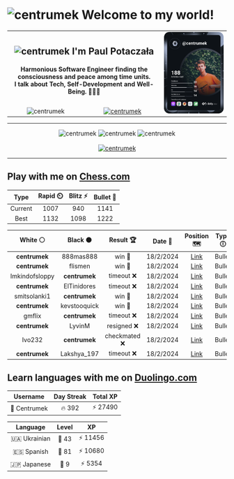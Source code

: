 <h1>
  <img
    src="https://emojis.slackmojis.com/emojis/images/1531849430/4246/blob-sunglasses.gif"
    width="30"
    alt="centrumek"
  />
  Welcome to my world!
</h1>

<table>
  <tbody>
    <tr>
      <td align="center" width="70%" colspan="2">
        <h2>
          <img
            src="https://raw.githubusercontent.com/MartinHeinz/MartinHeinz/master/wave.gif"
            width="30px"
            alt="centrumek"
          />
          I'm Paul Potaczała
        </h2>
        <h4>
          Harmonious Software Engineer finding the consciousness and peace among time units.
          <br/>
          I talk about Tech, Self-Development and Well-Being. 🌿🧘🚀
        </h4>
      </td>
      <td width="30%" rowspan="2">
        <a href="https://app.daily.dev/centrumek">
          <img
            src="./devcard.svg"
            alt="centrumek"
          />
        </a>
      </td>
    </tr>
    <tr align="center">
      <td>
        <img
          src="https://komarev.com/ghpvc/?username=centrumek&label=visitors&color=0e75b6&style=flat"
          alt="centrumek"
        >
      </td>
      <td>
        <a href="https://stackoverflow.com/users/14496012/centrumek">
          <img
            src="https://stackoverflow.com/users/flair/14496012.png?theme=dark"
            alt="centrumek"
          >
        </a>
      </td>
    </tr>
  </tbody>
</table>

---
<div align="center">
  <img 
    src="https://github-readme-stats.vercel.app/api?username=centrumek&show_icons=true&count_private=true&theme=dark&hide_border=true&hide=issues,contribs&bg_color=00000000"
    alt="centrumek"
  />
  <img
    src="https://github-readme-stats.vercel.app/api/top-langs/?username=centrumek&layout=compact&hide_border=true&theme=dark&bg_color=00000000&langs_count=6&exclude_repo=air-statistic-app"
    alt="centrumek"
  />
  <img 
    src="https://github-readme-streak-stats.herokuapp.com?user=centrumek&theme=dark&hide_border=true&background=FFFFFF00"
    alt="centrumek"
  />
  <br/>
  <br/>
  <a href="https://www.buymeacoffee.com/centrumek">
    <img
      src="https://cdn.buymeacoffee.com/buttons/v2/default-orange.png"
      height="50"
      width="210"
      alt="centrumek"
    />
  </a>
</div>

---

## Play with me on [Chess.com](https://www.chess.com/member/centrumek)

<div align="center">
<!--START_SECTION:chessStats-->
<!-- Automatically generated with https://github.com/Balastrong/chess-stats-action -->

| Type | Rapid ⏲️ | Blitz ⚡ | Bullet 🔫 |
|:---:|:---:|:---:|:---:|
| Current | 1007 | 940 | 1141 |
| Best | 1132 | 1098 | 1222 |

| White ⚪ | Black ⚫ | Result 🏆 | Date 📅 | Position 🗺️ | Type 🕕 |
|:---:|:---:|:---:|:---:|:---:|:---:|
| **centrumek** | 888mas888 | win 🥇 | 18/2/2024 | <a href="http://www.ee.unb.ca/cgi-bin/tervo/fen.pl?select=8/8/2p1k2p/1p2n2n/NK1QP3/1P3r2/P1P2r2/R7 b - -">Link</a> | Bullet |
| **centrumek** | flismen | win 🥇 | 18/2/2024 | <a href="http://www.ee.unb.ca/cgi-bin/tervo/fen.pl?select=8/8/3Nk1pp/5p2/2Q2PP1/6P1/PK6/8 b - -">Link</a> | Bullet |
| Imkindofsloppy | **centrumek** | timeout ❌ | 18/2/2024 | <a href="http://www.ee.unb.ca/cgi-bin/tervo/fen.pl?select=8/pp6/2n5/2P1k3/1P6/8/P2K4/4r3 b - -">Link</a> | Bullet |
| **centrumek** | ElTinidores | timeout ❌ | 18/2/2024 | <a href="http://www.ee.unb.ca/cgi-bin/tervo/fen.pl?select=8/8/pp6/2B1p3/KPq5/P1k5/8/8 w - -">Link</a> | Bullet |
| smitsolanki1 | **centrumek** | win 🥇 | 18/2/2024 | <a href="http://www.ee.unb.ca/cgi-bin/tervo/fen.pl?select=8/6bp/p7/6pk/8/4rP2/PP4KP/8 w - -">Link</a> | Bullet |
| **centrumek** | kevstooquick | win 🥇 | 18/2/2024 | <a href="http://www.ee.unb.ca/cgi-bin/tervo/fen.pl?select=8/5k2/7p/2P5/P7/1P4P1/5PK1/8 b - -">Link</a> | Bullet |
| gmflix | **centrumek** | timeout ❌ | 18/2/2024 | <a href="http://www.ee.unb.ca/cgi-bin/tervo/fen.pl?select=8/8/1bp1k3/6p1/6P1/1P5P/8/7K b - -">Link</a> | Bullet |
| **centrumek** | LyvinM | resigned ❌ | 18/2/2024 | <a href="http://www.ee.unb.ca/cgi-bin/tervo/fen.pl?select=3r4/8/2r5/p5k1/6p1/6K1/8/8 w - a6">Link</a> | Bullet |
| Ivo232 | **centrumek** | checkmated ❌ | 18/2/2024 | <a href="http://www.ee.unb.ca/cgi-bin/tervo/fen.pl?select=2r5/6Rp/5p1n/4p1kP/1P4P1/4qPK1/8/R7 b - -">Link</a> | Bullet |
| **centrumek** | Lakshya_197 | timeout ❌ | 18/2/2024 | <a href="http://www.ee.unb.ca/cgi-bin/tervo/fen.pl?select=5k2/2K1n1b1/8/5bp1/8/4r3/7p/8 w - -">Link</a> | Bullet |

<!--END_SECTION:chessStats-->
</div>

## Learn languages with me on [Duolingo.com](https://www.duolingo.com/profile/Centrumek)

<div align="center">
<!--START_SECTION:duolingoStats-->
<!-- Automatically generated with https://github.com/centrumek/duolingo-readme-stats-->

| Username | Day Streak | Total XP |
|:---:|:---:|:---:|
| 👤 Centrumek | 🔥 392 | ⚡ 27490 |

| Language | Level | XP |
|:---:|:---:|:---:|
| 🇺🇦 Ukrainian | 👑 43 | ⚡ 11456 |
| 🇪🇸 Spanish | 👑 81 | ⚡ 10680 |
| 🇯🇵 Japanese | 👑 9 | ⚡ 5354 |

<!--END_SECTION:duolingoStats-->
</div>
<!--
**centrumek/centrumek** is a ✨ _special_ ✨ repository because its `README.md` (this file) appears on your GitHub profile.

Here are some ideas to get you started:

- 🔭 I’m currently working on ...
- 🌱 I’m currently learning ...
- 👯 I’m looking to collaborate on ...
- 🤔 I’m looking for help with ...
- 💬 Ask me about ...
- 📫 How to reach me: ...
- 😄 Pronouns: ...
- ⚡ Fun fact: ...
-->
